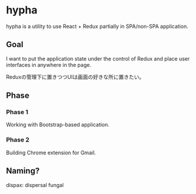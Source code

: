 # hypha

hypha is a utility to use React + Redux partially in SPA/non-SPA application.

## Goal

I want to put the application state under the control of Redux and
place user interfaces in anywhere in the page.

Reduxの管理下に置きつつUIは画面の好きな所に置きたい。

## Phase

### Phase 1

Working with Bootstrap-based application.

### Phase 2

Building Chrome extension for Gmail.

## Naming?

dispax: dispersal
fungal
